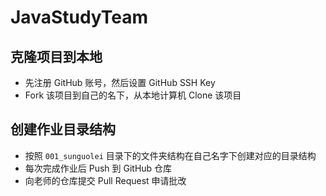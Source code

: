# JavaStudyTeam

## 克隆项目到本地
* 先注册 GitHub 账号，然后设置 GitHub SSH Key
* Fork 该项目到自己的名下，从本地计算机 Clone 该项目

## 创建作业目录结构
* 按照 `001_sunguolei` 目录下的文件夹结构在自己名字下创建对应的目录结构
* 每次完成作业后 Push 到 GitHub 仓库
* 向老师的仓库提交 Pull Request 申请批改